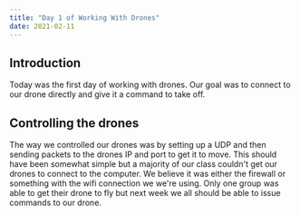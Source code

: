 ```yaml
---
title: "Day 1 of Working With Drones"
date: 2021-02-11
---
```

<h2>Introduction</h2>
Today was the first day of working with drones. Our goal was to connect to our drone
directly and give it a command to take off.
<h2>Controlling the drones</h2>
The way we controlled our drones was by setting up a UDP and then sending packets to the drones IP and port to get it to move.
This should have been somewhat simple but a majority of our class couldn't get our drones to connect to the computer. We believe
it was either the firewall or something with the wifi connection we we're using. Only one group was able to get their drone to fly
but next week we all should be able to issue commands to our drone.

